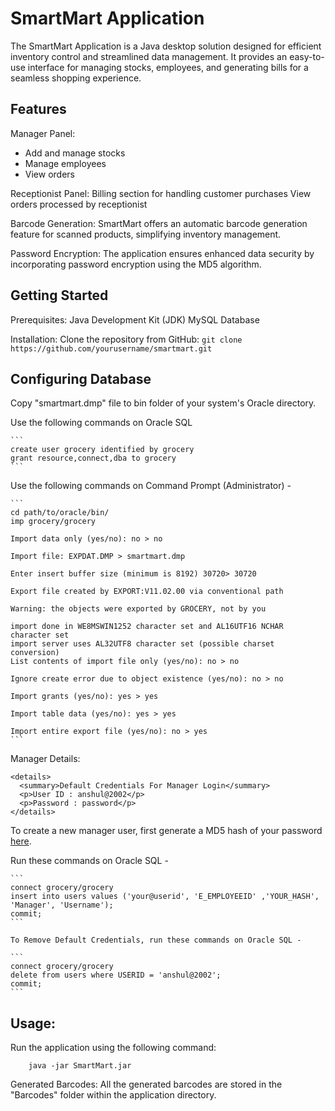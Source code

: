 SmartMart Application
=====================

The SmartMart Application is a Java desktop solution designed for efficient inventory control and streamlined data management. It provides an easy-to-use interface for managing stocks, employees, and generating bills for a seamless shopping experience.

Features
--------
Manager Panel:

  * Add and manage stocks
  * Manage employees
  * View orders

Receptionist Panel:
    Billing section for handling customer purchases
    View orders processed by receptionist

Barcode Generation:
    SmartMart offers an automatic barcode generation feature for scanned products, simplifying inventory management.

Password Encryption:
    The application ensures enhanced data security by incorporating password encryption using the MD5 algorithm.

Getting Started
---------------

Prerequisites:
    Java Development Kit (JDK)
    MySQL Database

Installation:
    Clone the repository from GitHub:
    ```
    git clone https://github.com/yourusername/smartmart.git
    ```

Configuring Database
--------------------

Copy "smartmart.dmp" file to bin folder of your system's Oracle directory.
    
Use the following commands on Oracle SQL

    ```
    create user grocery identified by grocery
    grant resource,connect,dba to grocery
    ```

Use the following commands on Command Prompt (Administrator) -


    ```
    cd path/to/oracle/bin/
    imp grocery/grocery
    
    Import data only (yes/no): no > no
    
    Import file: EXPDAT.DMP > smartmart.dmp
    
    Enter insert buffer size (minimum is 8192) 30720> 30720
    
    Export file created by EXPORT:V11.02.00 via conventional path
    
    Warning: the objects were exported by GROCERY, not by you
    
    import done in WE8MSWIN1252 character set and AL16UTF16 NCHAR character set
    import server uses AL32UTF8 character set (possible charset conversion)
    List contents of import file only (yes/no): no > no
    
    Ignore create error due to object existence (yes/no): no > no
    
    Import grants (yes/no): yes > yes
    
    Import table data (yes/no): yes > yes
    
    Import entire export file (yes/no): no > yes
    ```

Manager Details:


    <details>
      <summary>Default Credentials For Manager Login</summary>
      <p>User ID : anshul@2002</p>
      <p>Password : password</p>
    </details>

To create a new manager user, first generate a MD5 hash of your password [here](https://codebeautify.org/md5-hash-generator).

Run these commands on Oracle SQL -

    ```
    connect grocery/grocery
    insert into users values ('your@userid', 'E_EMPLOYEEID' ,'YOUR_HASH', 'Manager', 'Username');
    commit;
    ```

    To Remove Default Credentials, run these commands on Oracle SQL -

    ```
    connect grocery/grocery
    delete from users where USERID = 'anshul@2002';
    commit;
    ```

Usage:
------

Run the application using the following command:

        java -jar SmartMart.jar

Generated Barcodes:
    All the generated barcodes are stored in the "Barcodes" folder within the application directory.

